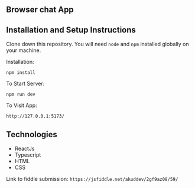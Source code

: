 ## Browser chat App

## Installation and Setup Instructions

Clone down this repository. You will need `node` and `npm` installed globally on your machine.

Installation:

`npm install`

To Start Server:

`npm run dev`

To Visit App:

`http://127.0.0.1:5173/`

## Technologies

- ReactJs
- Typescript
- HTML
- CSS

Link to fiddle submission:
`https://jsfiddle.net/akuddev/2gf9az08/59/`
